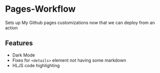 # Pages-Workflow
Sets up My Github pages customizations now that we can deploy from an action
## Features
* Dark Mode
* Fixes for `<details>` element not having some markdown
* HLJS code highlighting